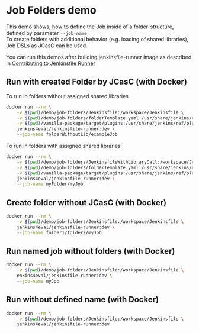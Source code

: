 Job Folders demo
=================

This demo shows, how to define the Job inside of a folder-structure, defined by parameter ```--job-name```  
To create folders with additional behavior (e.g. loading of shared libraries), Job DSLs as JCasC can be used.

You can run this demos after building jenkinsfile-runner image as described in [Contributing to Jenkinsfile Runner](/CONTRIBUTING.adoc#building)


## Run with created Folder by JCasC (with Docker)  

To run in folders without assigned shared libraries  

```bash
docker run --rm \
	-v $(pwd)/demo/job-folders/Jenkinsfile:/workspace/Jenkinsfile \
	-v $(pwd)/demo/job-folders/folderTemplate.yaml:/usr/share/jenkins/ref/casc/folderTemplate.yaml \
	-v $(pwd)/vanilla-package/target/plugins:/usr/share/jenkins/ref/plugins \
	jenkins4eval/jenkinsfile-runner:dev \
	--job-name folderWithoutLib/exampleJob
```	

To run in folders with assigned shared libraries  

```bash
docker run --rm \
	-v $(pwd)/demo/job-folders/JenkinsfileWithLibraryCall:/workspace/Jenkinsfile \
	-v $(pwd)/demo/job-folders/folderTemplate.yaml:/usr/share/jenkins/ref/casc/folderTemplate.yaml \
	-v $(pwd)/vanilla-package/target/plugins:/usr/share/jenkins/ref/plugins \
	jenkins4eval/jenkinsfile-runner:dev \
	--job-name myFolder/myJob
```
	
## Create folder without JCasC (with Docker)

```bash
docker run --rm \
	-v $(pwd)/demo/job-folders/Jenkinsfile:/workspace/Jenkinsfile \
	jenkins4eval/jenkinsfile-runner:dev \
	--job-name folder1/folder2/myJob
```	

## Run named job without folders (with Docker)

```bash
docker run --rm \
	-v $(pwd)/demo/job-folders/Jenkinsfile:/workspace/Jenkinsfile \
	enkins4eval/jenkinsfile-runner:dev \
	--job-name myJob
```

## Run without defined name (with Docker)
```bash
docker run --rm \
	-v $(pwd)/demo/job-folders/Jenkinsfile:/workspace/Jenkinsfile \
	jenkins4eval/jenkinsfile-runner:dev
```
